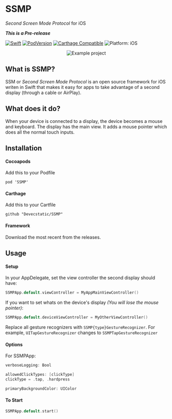 # SSMP
*Second Screen Mode Protocol* for iOS

***This is a Pre-release***

<p>
<a href="https://developer.apple.com/swift/"><img src="https://img.shields.io/badge/Swift-5.0-orange.svg?style=flat" style="max-height: 300px;" alt="Swift"/></a>
<a href="https://cocoapods.org/pods/SSMP"><img src="https://img.shields.io/cocoapods/v/SSMP.svg" style="max-height: 300px;" alt="PodVersion"/></a>
<a href="https://github.com/Carthage/Carthage"><img src="https://img.shields.io/badge/Carthage-compatible-4bc51d.svg?style=flat" style="max-height: 300px;" alt="Carthage Compatible"/></a>
<img src="https://img.shields.io/badge/platform-iOS-lightgrey.svg" style="max-height: 300px;" alt="Platform: iOS">
<br>

<p align="center">
<img src="readmeResources/showcase.gif" style="max-height: 4480px;" alt="Example project">
</p>

## What is SSMP?
SSM or *Second Screen Mode Protocol* is an open source framework for iOS writen in Swift that makes it easy for apps to take advantage of a second display (through a cable or AirPlay).

## What does it do?
When your device is connected to a display, the device becomes a mouse and keyboard. The display has the main view. It adds a mouse pointer which does all the normal touch inputs.

## Installation
#### Cocoapods
Add this to your Podfile
```
pod 'SSMP'
```

#### Carthage
Add this to your Cartfile
```
github "Devecstatic/SSMP"
```

#### Framework
Download the most recent from the releases.

## Usage

#### Setup
In your AppDelegate, set the view controller the second display should have:
```swift
SSMPApp.default.viewController = MyAppMainViewController()
```

If you want to set whats on the device's display *(You will lose the mouse pointer)*:
```swift
SSMPApp.default.deviceViewController = MyOtherViewController()
```

Replace all gesture recognizers with `SSMP{type}GestureRecognizer`. For example, `UITapGestureRecognizer` changes to `SSMPTapGestureRecognizer`

#### Options
For SSMPApp:
```swift
verboseLogging: Bool
```
```swift
allowedClickTypes: [clickType]
clickType = .tap, .hardpress
```
```swift
primaryBackgroundColor: UIColor
```

#### To Start
```swift
SSMPApp.default.start()
```
